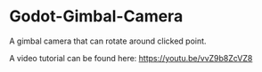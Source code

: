 # Godot-Gimbal-Camera
A gimbal camera that can rotate around clicked point.

A video tutorial can be found here:
https://youtu.be/vvZ9b8ZcVZ8
